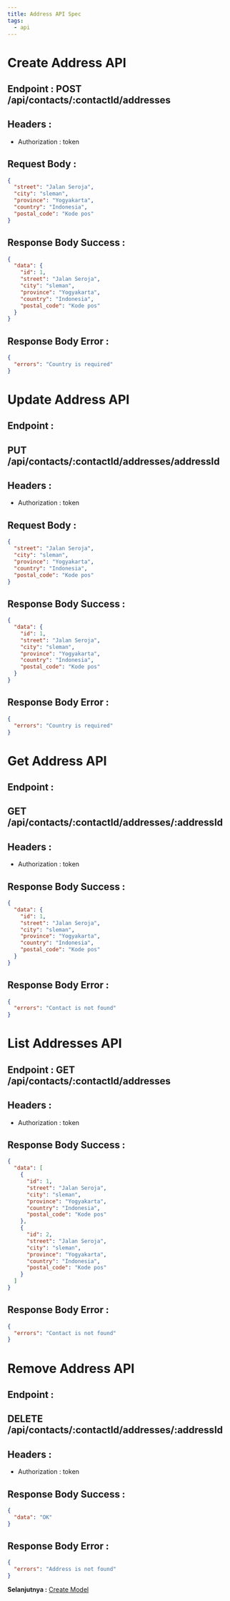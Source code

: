 ```yaml
---
title: Address API Spec
tags:
  - api
---
```


# Create Address API

## Endpoint : POST /api/contacts/:contactId/addresses

## Headers :

- Authorization : token

## Request Body :

```json
{
  "street": "Jalan Seroja",
  "city": "sleman",
  "province": "Yogyakarta",
  "country": "Indonesia",
  "postal_code": "Kode pos"
}
```

## Response Body Success :

```json
{
  "data": {
    "id": 1,
    "street": "Jalan Seroja",
    "city": "sleman",
    "province": "Yogyakarta",
    "country": "Indonesia",
    "postal_code": "Kode pos"
  }
}
```

## Response Body Error :

```json
{
  "errors": "Country is required"
}
```

# Update Address API

## Endpoint :

## PUT /api/contacts/:contactId/addresses/addressId

## Headers :

- Authorization : token

## Request Body :

```json
{
  "street": "Jalan Seroja",
  "city": "sleman",
  "province": "Yogyakarta",
  "country": "Indonesia",
  "postal_code": "Kode pos"
}
```

## Response Body Success :

```json
{
  "data": {
    "id": 1,
    "street": "Jalan Seroja",
    "city": "sleman",
    "province": "Yogyakarta",
    "country": "Indonesia",
    "postal_code": "Kode pos"
  }
}
```

## Response Body Error :

```json
{
  "errors": "Country is required"
}
```

# Get Address API

## Endpoint :

## GET /api/contacts/:contactId/addresses/:addressId

## Headers :

- Authorization : token

## Response Body Success :

```json
{
  "data": {
    "id": 1,
    "street": "Jalan Seroja",
    "city": "sleman",
    "province": "Yogyakarta",
    "country": "Indonesia",
    "postal_code": "Kode pos"
  }
}
```

## Response Body Error :

```json
{
  "errors": "Contact is not found"
}
```

# List Addresses API

## Endpoint : GET /api/contacts/:contactId/addresses

## Headers :

- Authorization : token

## Response Body Success :

```json
{
  "data": [
    {
      "id": 1,
      "street": "Jalan Seroja",
      "city": "sleman",
      "province": "Yogyakarta",
      "country": "Indonesia",
      "postal_code": "Kode pos"
    },
    {
      "id": 2,
      "street": "Jalan Seroja",
      "city": "sleman",
      "province": "Yogyakarta",
      "country": "Indonesia",
      "postal_code": "Kode pos"
    }
  ]
}
```

## Response Body Error :

```json
{
  "errors": "Contact is not found"
}
```

# Remove Address API

## Endpoint :

## DELETE /api/contacts/:contactId/addresses/:addressId

## Headers :

- Authorization : token

## Response Body Success :

```json
{
  "data": "OK"
}
```

## Response Body Error :

```json
{
  "errors": "Address is not found"
}
```

**Selanjutnya :** [Create Model](createmodel.md)